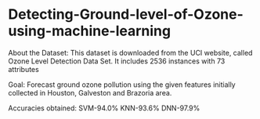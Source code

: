 # Detecting-Ground-level-of-Ozone-using-machine-learning
About the Dataset: 
This dataset is downloaded from the UCI website, called Ozone Level Detection Data Set. It includes 2536 instances with 73 attributes

Goal: 
Forecast ground ozone pollution using the given features initially collected in Houston, Galveston and Brazoria area.

Accuracies obtained: 
SVM-94.0% KNN-93.6% DNN-97.9%
